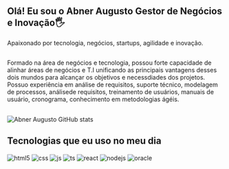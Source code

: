 ## Olá! Eu sou o Abner Augusto Gestor de Negócios e Inovação🖐️
 
 Apaixonado por tecnologia, negócios, startups, agilidade e inovação.
 
##
Formado na área de negócios e tecnologia, possou forte capacidade de alinhar áreas de negócios e T.I unificando as principais vantagens desses dois mundos para alcançar os objetivos e necessdiades dos projetos. Possuo experiência em análise de requisitos, suporte técnico, modelagem de processos, análisede requisitos, treinamento de usuários, manuais de usuário, cronograma, conhecimento em metodologias ágéis.
## 
         
![Abner Augusto GitHub stats](https://github-readme-stats.vercel.app/api?username=abneraugusto&show_icons=true&theme=tokyonight)

##

## Tecnologias que eu uso no meu dia

<div style="display: inline_block">
  <img align="center" alt="html5" src="https://img.shields.io/badge/HTML5-E34F26?style=for-the-badge&logo=html5&logoColor=white" />
  <img align="center" alt="css" src="https://img.shields.io/badge/CSS3-1572B6?style=for-the-badge&logo=css3&logoColor=white" />
  <img align="center" alt="js" src="https://img.shields.io/badge/JavaScript-F7DF1E?style=for-the-badge&logo=javascript&logoColor=black" />
  <img align="center" alt="ts" src="https://img.shields.io/badge/TypeScript-007ACC?style=for-the-badge&logo=sql&logoColor=white" />
  <img align="center" alt="react" src="https://img.shields.io/badge/React-20232A?style=for-the-badge&logo=react&logoColor=61DAFB" />
  <img align="center" alt="nodejs" src="https://img.shields.io/badge/Node.js-43853D?style=for-the-badge&logo=node.js&logoColor=white" />
  <img align="center" alt="oracle" src="https://img.shields.io/badge/Oracle-F80000?style=for-the-badge&logo=oracle&logoColor=black" />
   

</div><br/>
<!--
--## Ferramentas e Tecnologias
--<div>
--<img src="https://cdn.jsdelivr.net/gh/devicons/devicon/icons/git/git-original.svg" width="40" height="40"/>
--<img src="https://cdn.jsdelivr.net/gh/devicons/devicon/icons/html5/html5-original-wordmark.svg" width="40" height="40" />
--<img src="https://cdn.jsdelivr.net/gh/devicons/devicon/icons/css3/css3-original-wordmark.svg" width="40" height="40" />
--<img src="https://cdn.jsdelivr.net/gh/devicons/devicon/icons/javascript/javascript-original.svg" width="40" height="40" />
--<img src="https://cdn.jsdelivr.net/gh/devicons/devicon/icons/react/react-original-wordmark.svg" width="40" height="40"/>
--<img src="https://cdn.jsdelivr.net/gh/devicons/devicon/icons/vscode/vscode-original-wordmark.svg" width="40" height="40" />

          
--</div> -->


## Contatos:

<div>
  <a href = "mailto:abneratecnico@gmail.com"><img src="https://img.shields.io/badge/Gmail-D14836?style=for-the-badge&logo=gmail&logoColor=white" target="_blank"></a>
  <a href="https://www.linkedin.com/in/abner-augusto" target="_blank"><img src="https://img.shields.io/badge/-LinkedIn-%230077B5?style=for-the-    badge&logo=linkedin&logoColor=white" target="_blank"></a>   
</div>

![Snake animation](https://github.com/juniorcintra/juniorcintra/blob/output/github-contribution-grid-snake.svg)






